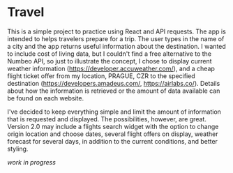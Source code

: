 # Travel

This is a simple project to practice using React and API requests. The app is intended to helps travelers prepare for a trip. The user types in the name of a city and the app returns useful information about the destination. I wanted to include cost of living data, but I couldn't find a free alternative to the Numbeo API, so just to illustrate the concept, I chose to display current weather information (https://developer.accuweather.com/), and a cheap flight ticket offer from my location, PRAGUE, CZR to the specified destination (https://developers.amadeus.com/, https://airlabs.co/). Details about how the information is retrieved or the amount of data available can be found on each website. 

I've decided to keep everything simple and limit the amount of information that is requested and displayed. The possibilities, however, are great. 
Version 2.0 may include a flights search widget with the option to change origin location and choose dates, several flight offers on display, weather forecast for several days, in addition to the current conditions, and better styling. 

*work in progress*
